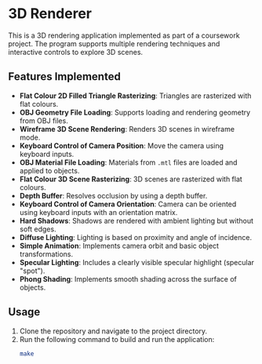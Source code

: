 # 3D Renderer

This is a 3D rendering application implemented as part of a coursework project. The program supports multiple rendering techniques and interactive controls to explore 3D scenes.

## Features Implemented

- **Flat Colour 2D Filled Triangle Rasterizing**: Triangles are rasterized with flat colours.
- **OBJ Geometry File Loading**: Supports loading and rendering geometry from OBJ files.
- **Wireframe 3D Scene Rendering**: Renders 3D scenes in wireframe mode.
- **Keyboard Control of Camera Position**: Move the camera using keyboard inputs.
- **OBJ Material File Loading**: Materials from `.mtl` files are loaded and applied to objects.
- **Flat Colour 3D Scene Rasterizing**: 3D scenes are rasterized with flat colours.
- **Depth Buffer**: Resolves occlusion by using a depth buffer.
- **Keyboard Control of Camera Orientation**: Camera can be oriented using keyboard inputs with an orientation matrix.
- **Hard Shadows**: Shadows are rendered with ambient lighting but without soft edges.
- **Diffuse Lighting**: Lighting is based on proximity and angle of incidence.
- **Simple Animation**: Implements camera orbit and basic object transformations.
- **Specular Lighting**: Includes a clearly visible specular highlight (specular "spot").
- **Phong Shading**: Implements smooth shading across the surface of objects.

## Usage

1. Clone the repository and navigate to the project directory.
2. Run the following command to build and run the application:
   ```bash
   make
